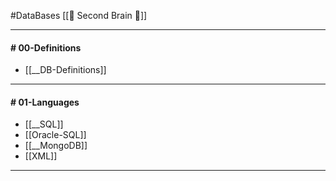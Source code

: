 #DataBases
[[🧠 Second Brain 🧠]]

---
#### # 00-Definitions
- [[__DB-Definitions]]
---
#### # 01-Languages
- [[__SQL]]
- [[Oracle-SQL]]
- [[__MongoDB]]
- [[XML]]
---
